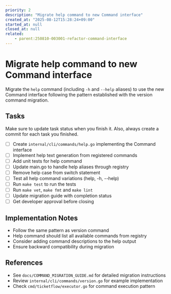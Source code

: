 ```yaml
---
priority: 2
description: "Migrate help command to new Command interface"
created_at: "2025-08-12T15:28:24+09:00"
started_at: null
closed_at: null
related:
    - parent:250810-003001-refactor-command-interface
---
```


# Migrate help command to new Command interface

Migrate the `help` command (including `-h` and `--help` aliases) to use the new Command interface following the pattern established with the version command migration.

## Tasks
Make sure to update task status when you finish it. Also, always create a commit for each task you finished.

- [ ] Create `internal/cli/commands/help.go` implementing the Command interface
- [ ] Implement help text generation from registered commands
- [ ] Add unit tests for help command
- [ ] Update main.go to handle help aliases through registry
- [ ] Remove help case from switch statement
- [ ] Test all help command variations (help, -h, --help)
- [ ] Run `make test` to run the tests
- [ ] Run `make vet`, `make fmt` and `make lint`
- [ ] Update migration guide with completion status
- [ ] Get developer approval before closing

## Implementation Notes

- Follow the same pattern as version command
- Help command should list all available commands from registry
- Consider adding command descriptions to the help output
- Ensure backward compatibility during migration

## References

- See `docs/COMMAND_MIGRATION_GUIDE.md` for detailed migration instructions
- Review `internal/cli/commands/version.go` for example implementation
- Check `cmd/ticketflow/executor.go` for command execution pattern